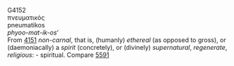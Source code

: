 G4152  
πνευματικός  
pneumatikos  
*phyoo-mat-ik-os‘*  
From [4151](g4151) *non-carnal*, that is, (humanly) *ethereal* (as
opposed to gross), or (daemoniacally) a *spirit* (concretely), or
(divinely) *supernatural*, *regenerate*, *religious*: - spiritual.
Compare [5591](g5591)  
